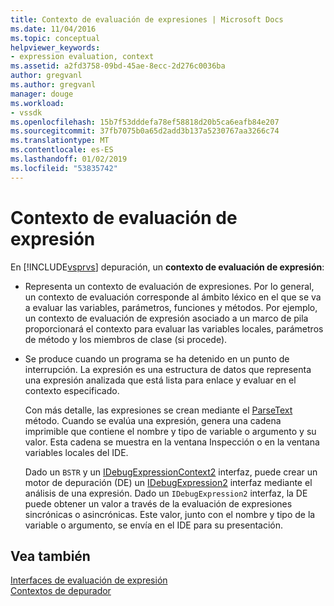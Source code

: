 ```yaml
---
title: Contexto de evaluación de expresiones | Microsoft Docs
ms.date: 11/04/2016
ms.topic: conceptual
helpviewer_keywords:
- expression evaluation, context
ms.assetid: a2fd3758-09bd-45ae-8ecc-2d276c0036ba
author: gregvanl
ms.author: gregvanl
manager: douge
ms.workload:
- vssdk
ms.openlocfilehash: 15b7f53dddefa78ef58818d20b5ca6eafb84e207
ms.sourcegitcommit: 37fb7075b0a65d2add3b137a5230767aa3266c74
ms.translationtype: MT
ms.contentlocale: es-ES
ms.lasthandoff: 01/02/2019
ms.locfileid: "53835742"
---
```

# <a name="expression-evaluation-context"></a>Contexto de evaluación de expresión
En [!INCLUDE[vsprvs](../../code-quality/includes/vsprvs_md.md)] depuración, un **contexto de evaluación de expresión**:  
  
-   Representa un contexto de evaluación de expresiones. Por lo general, un contexto de evaluación corresponde al ámbito léxico en el que se va a evaluar las variables, parámetros, funciones y métodos. Por ejemplo, un contexto de evaluación de expresión asociado a un marco de pila proporcionará el contexto para evaluar las variables locales, parámetros de método y los miembros de clase (si procede).  
  
-   Se produce cuando un programa se ha detenido en un punto de interrupción. La expresión es una estructura de datos que representa una expresión analizada que está lista para enlace y evaluar en el contexto especificado.  
  
     Con más detalle, las expresiones se crean mediante el [ParseText](../../extensibility/debugger/reference/idebugexpressioncontext2-parsetext.md) método. Cuando se evalúa una expresión, genera una cadena imprimible que contiene el nombre y tipo de variable o argumento y su valor. Esta cadena se muestra en la ventana Inspección o en la ventana variables locales del IDE.  
  
     Dado un `BSTR` y un [IDebugExpressionContext2](../../extensibility/debugger/reference/idebugexpressioncontext2.md) interfaz, puede crear un motor de depuración (DE) un [IDebugExpression2](../../extensibility/debugger/reference/idebugexpression2.md) interfaz mediante el análisis de una expresión. Dado un `IDebugExpression2` interfaz, la DE puede obtener un valor a través de la evaluación de expresiones sincrónicas o asincrónicas. Este valor, junto con el nombre y tipo de la variable o argumento, se envía en el IDE para su presentación.  
  
## <a name="see-also"></a>Vea también  
 [Interfaces de evaluación de expresión](../../extensibility/debugger/reference/expression-evaluation-interfaces.md)   
 [Contextos de depurador](../../extensibility/debugger/debugger-contexts.md)